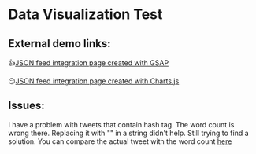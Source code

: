 # Data Visualization Test

## External demo links:
:+1:[JSON feed integration page created with GSAP](http://lenasalbum.com/mtest/charts_gsap.html0)

:smirk:[JSON feed integration page created with Charts.js](http://lenasalbum.com/mtest/chartsJson.html)

## Issues:
I have a problem with tweets that contain hash tag. The word count is wrong there. Replacing it with "" in a string didn't help. Still trying to find a solution. You can compare the actual tweet with the word count [here](http://lenasalbum.com/mtest/charts_gsap_testingfile.html)
